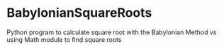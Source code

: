 # BabylonianSquareRoots
Python program to calculate square root with the Babylonian Method vs using Math module to find square roots
